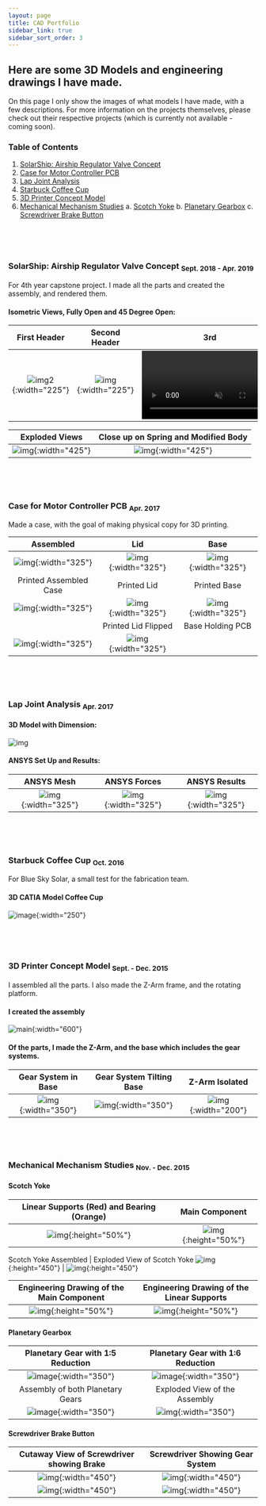 ```yaml
---
layout: page
title: CAD Portfolio
sidebar_link: true
sidebar_sort_order: 3
---
```


## Here are some 3D Models and engineering drawings I have made.
On this page I only show the images of what models I have made, with a few descriptions. For more information on the projects themselves, please check out their respective projects (which is currently not available - coming soon).

### Table of Contents

1. [SolarShip: Airship Regulator Valve Concept](#1)
2. [Case for Motor Controller PCB](#2)
3. [Lap Joint Analysis](#3)
4. [Starbuck Coffee Cup](#4)
5. [3D Printer Concept Model](#5)
6. [Mechanical Mechanism Studies](#6)
   a. [Scotch Yoke](#6a)
   b. [Planetary Gearbox](#6b)
   c. [Screwdriver Brake Button](#6c)
   
<p>&nbsp;</p> 
<p>&nbsp;</p> 
   
### SolarShip: Airship Regulator Valve Concept <sub> Sept. 2018 - Apr. 2019 </sub> <a name="1"></a>
For 4th year capstone project. I made all the parts and created the assembly, and rendered them.

#### Isometric Views, Fully Open and 45 Degree Open:

First Header | Second Header | 3rd
:------------: | :-------------: |:---------------:
![img2](images/portfolio/ss1assemFullOpen.PNG "SolarShip Inventor Rendered Model Front"){:width="225"}  | ![img](/images/portfolio/ss1-45openBackBiew.PNG "SolarShip Inventor Rendered Model Back"){:width="225"}  | <a href="https://gyazo.com/415405b4618acde840b53b577b668791"><video alt="Valve Opening" width="275" muted loop playsinline controls><source src="https://i.gyazo.com/415405b4618acde840b53b577b668791.mp4" type="video/mp4" /></video></a> 

 Exploded Views| Close up on Spring and Modified Body
:------------: | :-------------: 
![img](/images/portfolio/ss1exploded.PNG "SolarShip Inventor Rendered Model Exploded"){:width="425"}  | ![img](/images/portfolio/ss1springCloseUp.JPG "SolarShip Inventor Rendered Model Close Up"){:width="425"} 

<p>&nbsp;</p> 
<p>&nbsp;</p> 

### Case for Motor Controller PCB <sub> Apr. 2017 </sub> <a name="2"></a>
Made a case, with the goal of making physical copy for 3D printing.

Assembled | Lid | Base
:------------: | :-------------: |:---------------:
![img](/images/portfolio/mcCaseAssem.PNG "3D Solidworks Model Assembled"){:width="325"}  | ![img](/images/portfolio/mcCaseLid.PNG "3D Solidworks Model Lid"){:width="325"}  | ![img](/images/portfolio/mcCaseBase.PNG "3D Solidworks Model Base"){:width="325"} 
Printed Assembled Case | Printed Lid | Printed Base
![img](/images/portfolio/mcPrintedCaseAssem.PNG "Printed Case Assembled"){:width="325"}  | ![img](/images/portfolio/mcPrintedCaseLid.PNG "Printed Case Lid Top View"){:width="325"}  | ![img](/images/portfolio/mcPrintedCaseBase.PNG "Printed Case Base"){:width="325"} 
    | Printed Lid Flipped | Base Holding PCB 
 | ![img](/images/portfolio/mcPrintedCaseFlipped.PNG "Printed Case Bottom View"){:width="325"}  | ![img](/images/portfolio/mcPrintedCasePCB.PNG "Printed Case with PCB it was made for"){:width="325"} 


<p>&nbsp;</p> 
<p>&nbsp;</p> 

### Lap Joint Analysis <sub> Apr. 2017 </sub> <a name="3"></a>

#### 3D Model with Dimension:
![img](/images/portfolio/LapJointModel.PNG "3D Soldiworks Model Lapjoint")

#### ANSYS Set Up and Results:

ANSYS Mesh | ANSYS Forces | ANSYS Results
:------------: | :-------------: |:---------------:
![img](/images/portfolio/LapJointFEAmesh.PNG "ANSYS Model Lapjoint Mesh"){:width="325"} | ![img](/images/portfolio/LapJointFEAforceApp.PNG "ANSYS Model Lapjoint Force"){:width="325"} | ![img](/images/portfolio/LapJointFEAresults.PNG "ANSYS Model Lapjoint Results"){:width="325"}

<p>&nbsp;</p> 
<p>&nbsp;</p> 

### Starbuck Coffee Cup <sub> Oct. 2016 </sub> <a name="4"></a>
For Blue Sky Solar, a small test for the fabrication team.

#### 3D CATIA Model Coffee Cup
![image](/images/portfolio/coffee-cup.PNG "CATIA Coffee Cup Model"){:width="250"}

<p>&nbsp;</p> 
<p>&nbsp;</p> 

### 3D Printer Concept Model <sub> Sept. - Dec. 2015 </sub> <a name="5"></a>
I assembled all the parts. I also made the Z-Arm frame, and the rotating platform.

#### I created the assembly       
![main](/images/portfolio/3DprinterAssem.PNG "3D Printer Assembled" ){:width="600"} 

#### Of the parts, I made the Z-Arm, and the base which includes the gear systems.

Gear System in Base | Gear System Tilting Base | Z-Arm Isolated
:-----------------: | :----------------------: | :---------------:
![img](/images/portfolio/3DprinterBaseGearSystem.PNG "System for the Base" ){:width="350"} | ![img](/images/portfolio/3DprinterBaseTiltGearSystem.PNG "System for tilting the Base" ){:width="350"} | ![img](/images/portfolio/3DprinterZarmSep.PNG "Z-Arm Alone" ){:width="200"}

<p>&nbsp;</p> 
<p>&nbsp;</p>

### Mechanical Mechanism Studies <sub> Nov. - Dec. 2015 </sub> <a name="6"></a>

#### Scotch Yoke <a name="6a"></a>

Linear Supports (Red) and Bearing (Orange) | Main Component
:------------: | :-------------: 
![img](/images/portfolio/MMSscotchyokeBearingSupport.PNG "Linear Supports (Red) and Bearing (Orange)" ){:height="50%"} | ![img](/images/portfolio/MMSscotchyokeLinear.PNG "Main Component" ){:height="50%"}

Scotch Yoke Assembled | Exploded View of Scotch Yoke
![img](/images/portfolio/MMSscotchyokeAssem.PNG "Scotch Yoke Assembled" ){:height="450"} | ![img](/images/portfolio/MMSscotchyokeAssemEngdiagram.png "Engineering Drawing of the Assembly" ){:height="450"}

Engineering Drawing of the Main Component | Engineering Drawing of the Linear Supports
:------------: | :-------------: 
![img](/images/portfolio/MMSscotchyokeSupportEngdiagram.png "Engineering Drawing of the Linear Supports" ){:height="50%"} | ![img](/images/portfolio/MMSscotchyokeLineaEngdiagram.png "Engineering Drawing of the Main Component" ){:height="50%"}

#### Planetary Gearbox <a name="6b"></a>

Planetary Gear with 1:5 Reduction | Planetary Gear with 1:6 Reduction
:-------------------------------: | :-------------: 
![image](/images/portfolio/MMSplanetary1-5.PNG "Solidworks Model Planetary Gear 1:5 "){:width="350"} | ![image](/images/portfolio/MMSplanetary1-6.PNG "Solidworks Model Planetary Gear 1:6 "){:width="350"}
Assembly of both Planetary Gears | Exploded View of the Assembly
![image](/images/portfolio/MMSplanetaryCombined.PNG "Solidworks Model Planetary Gear Combined"){:width="350"} | ![img](/images/portfolio/MMSplanetaryGearAssemtEngdiagram.png "Solidworks Model Planetary Gear Combined Exploded View" ){:width="350"}

#### Screwdriver Brake Button <a name="6c"></a>

Cutaway View of Screwdriver showing Brake | Screwdriver Showing Gear System
:---------------------------------------: | :-------------: 
![img](/images/portfolio/MMSscrewdriveAssem.PNG ){:width="450"} | ![img](/images/portfolio/MMSscrewdriveAssemTransparant.PNG ){:width="450"}
![img](/images/portfolio/MMSscrewdriveAssemSpringEngdiagram.png  ){:width="450"} | ![img](/images/portfolio/MMSscrewdriveShaftEngdiagram.png ){:width="450"}
